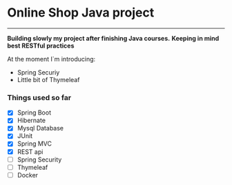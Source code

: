 # Online Shop Java project

---

**Building slowly my project after finishing Java courses.**
**Keeping in mind best RESTful practices**

At the moment I`m introducing:

- Spring Securiy
- Little bit of Thymeleaf

### Things used so far

- [x] Spring Boot
- [x] Hibernate
- [x] Mysql Database
- [x] JUnit
- [x] Spring MVC
- [x] REST api
- [ ] Spring Security
- [ ] Thymeleaf
- [ ] Docker
